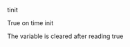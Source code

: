 <span style='color:var(--vscode-symbolIcon-methodForeground);'>tinit</span>  

True on time init

The variable is cleared after reading true